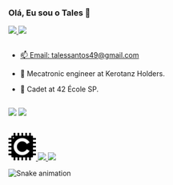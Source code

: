 ### Olá, Eu sou o Tales  👋
 <div>
  <a href="https://github.com/talessantos49">
  <img height="150em" src="https://github-readme-stats.vercel.app/api?username=talessantos49&show_icons=true&theme=dark&include_all_commits=true&count_private=true"/>
  <img height="150em" src="https://github-readme-stats.vercel.app/api/top-langs/?username=talessantos49&layout=compact&langs_count=7&theme=dark"/>
</div>
 
 ##
 
 - 📫 Email: talessantos49@gmail.com
 
 - 🤖 Mecatronic engineer at Kerotanz Holders.
 
 - 🌱 Cadet at 42 École SP.
 
  ##
  <div>
  <a href="https://www.linkedin.com/in/talesasantos/" target="_blank"><img src="https://img.shields.io/badge/LinkedIn-0077B5?style=for-the-badge&logo=linkedin&logoColor=white" target="_blank"></a>
<a href="https://www.instagram.com/talessantos49/" target="_blank"><img src="https://img.shields.io/badge/Instagram-E4405F?style=for-the-badge&logo=instagram&logoColor=white" target="_blank"></a>
  </div>

  <div style="display: inline_block"><br>
</div>
 
 <p align="left">
  <a href="https://skillicons.dev">
    <img alt="Tales-Embarcados" height="55" width="55" src="https://raw.githubusercontent.com/devicons/devicon/master/icons/embeddedc/embeddedc-plain.svg">
    <img src="https://skillicons.dev/icons?i=git,github,md,bash,linux,c" />
    <img src="https://skillicons.dev/icons?i=css,html,js,mysql,py,django,arduino,raspberrypi,sqlite,vscode" />
<!--     <img src="https://skillicons.dev/icons?i=git,github,md,bash,linux,c,css,html,js,mysql,py,django,arduino,raspberrypi,sqlite,vscode" /> -->
  </a>
</p>
 
  ![Snake animation](https://github.com/talessantos49/talessantos49/blob/output/github-contribution-grid-snake.svg)
